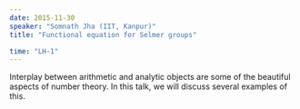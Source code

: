 ```yaml
---
date: 2015-11-30
speaker: "Somnath Jha (IIT, Kanpur)"
title: "Functional equation for Selmer groups"

time: "LH-1"
---
```

Interplay between arithmetic and analytic objects are some of the beautiful aspects of number theory. In this talk, we will discuss several examples of this.
